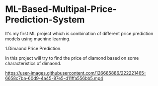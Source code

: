 # ML-Based-Multipal-Price-Prediction-System
It's my first ML project which is combination of different price prediction models using machine learning.

1.Dimaond Price Prediction.

In this project will try to find the price of diamond based on some characteristics of dimaond.


https://user-images.githubusercontent.com/126685886/222221465-6658c7ba-60d9-4a45-87e5-d11ffa556bb5.mp4


